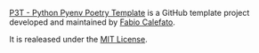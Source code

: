 [P3T - Python Pyenv Poetry Template](https://github.com/bateman/python_pyenv_poetry_template) is a GitHub template project developed and maintained by [Fabio Calefato](https://github.com/bateman).

It is realeased under the [MIT License](https://opensource.org/licenses/MIT).
